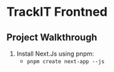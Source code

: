 # TrackIT Frontned

## Project Walkthrough
1. Install Next.Js using pnpm:
   - `pnpm create next-app --js`
